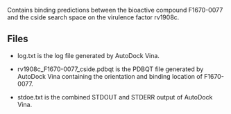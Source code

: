 Contains binding predictions between the bioactive compound F1670-0077 and the cside search space on the virulence factor rv1908c.

## Files

- log.txt is the log file generated by AutoDock Vina.

- rv1908c_F1670-0077_cside.pdbqt is the PDBQT file generated by AutoDock Vina containing the orientation and binding location of F1670-0077.

- stdoe.txt is the combined STDOUT and STDERR output of AutoDock Vina.

